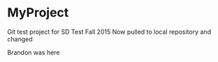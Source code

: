 # MyProject
Git test project for SD Test Fall 2015
Now pulled to local repository and changed

Brandon was here
